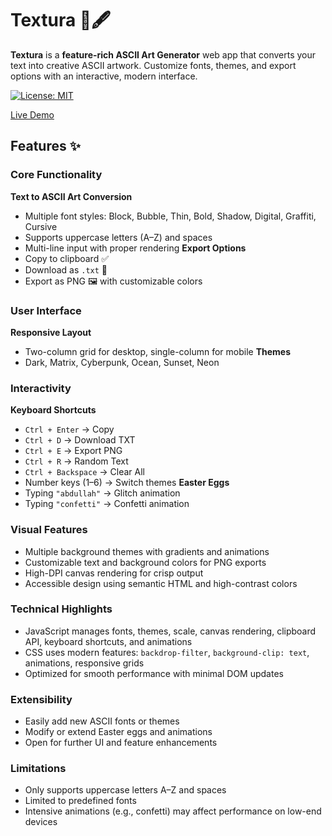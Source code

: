 # Textura 🎨🖋️

**Textura** is a **feature-rich ASCII Art Generator** web app that converts your text into creative ASCII artwork. Customize fonts, themes, and export options with an interactive, modern interface.

[![License: MIT](https://img.shields.io/badge/License-MIT-green.svg)](LICENSE)


[Live Demo](#)  



## Features ✨

### Core Functionality
 **Text to ASCII Art Conversion**
  - Multiple font styles: Block, Bubble, Thin, Bold, Shadow, Digital, Graffiti, Cursive
  - Supports uppercase letters (A–Z) and spaces
  - Multi-line input with proper rendering
 **Export Options**
  - Copy to clipboard ✅
  - Download as `.txt` 💾
  - Export as PNG 🖼️ with customizable colors



### User Interface
 **Responsive Layout**
  - Two-column grid for desktop, single-column for mobile
 **Themes**
  - Dark, Matrix, Cyberpunk, Ocean, Sunset, Neon



### Interactivity
 **Keyboard Shortcuts**
  - `Ctrl + Enter` → Copy
  - `Ctrl + D` → Download TXT
  - `Ctrl + E` → Export PNG
  - `Ctrl + R` → Random Text
  - `Ctrl + Backspace` → Clear All
  - Number keys (1–6) → Switch themes
 **Easter Eggs**
  - Typing `"abdullah"` → Glitch animation
  - Typing `"confetti"` → Confetti animation



### Visual Features
- Multiple background themes with gradients and animations
- Customizable text and background colors for PNG exports
- High-DPI canvas rendering for crisp output
- Accessible design using semantic HTML and high-contrast colors



### Technical Highlights
- JavaScript manages fonts, themes, scale, canvas rendering, clipboard API, keyboard shortcuts, and animations
- CSS uses modern features: `backdrop-filter`, `background-clip: text`, animations, responsive grids
- Optimized for smooth performance with minimal DOM updates



### Extensibility
- Easily add new ASCII fonts or themes
- Modify or extend Easter eggs and animations
- Open for further UI and feature enhancements



### Limitations
- Only supports uppercase letters A–Z and spaces
- Limited to predefined fonts
- Intensive animations (e.g., confetti) may affect performance on low-end devices
